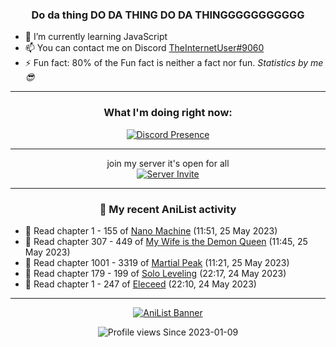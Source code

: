 <div align="center">

### Do da thing DO DA THING DO DA THINGGGGGGGGGGG
</div>

- 🌱 I’m currently learning JavaScript
- 📫 You can contact me on Discord [TheInternetUser#9060](https://discord.com/users/534117072796385300)
- ⚡ Fun fact: 80% of the Fun fact is neither a fact nor fun. _Statistics by me 😎_
<hr>

<div align="center">

### What I'm doing right now:
[![Discord Presence](https://lanyard.cnrad.dev/api/534117072796385300)](https://discord.com/users/534117072796385300)
<hr>

join my server it's open for all <br>
[![Server Invite](https://invidget.switchblade.xyz/bfYgVHxrSs)](https://discord.gg/bfYgVHxrSs)

<hr>
  
### 🌸 My recent AniList activity

</div>

<!-- ANILIST_ACTIVITY:start -->

-   📖 Read chapter 1 - 155 of [Nano Machine](https://anilist.co/manga/120980) (11:51, 25 May 2023)
-   📖 Read chapter 307 - 449 of [My Wife is the Demon Queen](https://anilist.co/manga/107966) (11:45, 25 May 2023)
-   📖 Read chapter 1001 - 3319 of [Martial Peak](https://anilist.co/manga/104494) (11:21, 25 May 2023)
-   📖 Read chapter 179 - 199 of [Solo Leveling](https://anilist.co/manga/105398) (22:17, 24 May 2023)
-   📖 Read chapter 1 - 247 of [Eleceed](https://anilist.co/manga/106929) (22:10, 24 May 2023)

<!-- ANILIST_ACTIVITY:end -->
<hr>

<div align="center">

[![AniList Banner](https://img.anili.st/User/929966)](https://anilist.co/user/TheInternetUser)

![Profile views](https://gpvc.arturio.dev/TheInternetUse7) Since 2023-01-09

</div>
